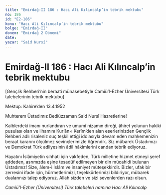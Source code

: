 ```yaml
---
title: "Emirdağ-II 186 : Hacı Ali Kılıncalp’in tebrik mektubu"
no: 186
id: "E2-186"
konu: "Hacı Ali Kılıncalp’in tebrik mektubu"
bolge: "Emirdağ-II"
donem: "Emirdağ 2 Dönemi"
date: 
yazar: "Said Nursî"
---
```


# Emirdağ-II 186 : Hacı Ali Kılıncalp’in tebrik mektubu

<p class="takdim">[Gençlik Rehberi’nin beraati münasebetiyle Camiü’l-Ezher Üniversitesi Türk talebelerinin tebrik mektubu]</p>

Mektup: Kahire’den 13.4.1952

Muhterem Üstadımız Bediüzzaman Said Nursî Hazretlerine!

Kalblerdeki imanı nurlandıran ve umumî nizamın direği, âhiret yolunun hakiki pusulası olan ve ilhamını Kur’ân-ı Kerîm’den alan eserlerinizden Gençlik Rehberi adlı risaleniz suç teşkil ettiği iddiasıyla devam eden mahkemenizin beraat kararını ölçülmez sevinçlerimizle öğrendik. Siz mübarek Üstadımızı ve Demokrat Türk adliyesinin âdil hâkimlerini candan tebrik ediyoruz.

Hayatını İslâmiyetin sıhhati için vakfeden, Türk milletine hizmet etmeyi şeref addeden, asrımızda eşine tesadüf edilmeyen bir din mücahidi bulunan Üstadımız! Size, âlem-i İslâm ve insaniyet müteşekkirdir. Bizler, ufak bir zerresini ifade için, hürmetlerimizi, teşekkürlerimizi bildiriyor, mübarek dualarınızı talep ediyoruz. Allah sizden ve sizi sevenlerden razı olsun.

*Camiü’l-Ezher (Üniversitesi) Türk talebeleri namına*
*Hacı Ali Kılıncalp*
